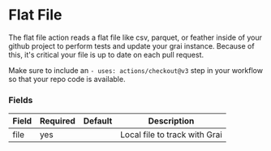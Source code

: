 # Flat File

The flat file action reads a flat file like csv, parquet, or feather inside of your github project to perform tests and update your grai instance.
Because of this, it's critical your file is up to date on each pull request. 

Make sure to include an `- uses: actions/checkout@v3` step in your workflow so that your repo code is available.


### Fields

<!-- Fields Sentinel Section -->

| Field | Required | Default | Description |
|-----|-----|-----|-----|
| file | yes |  | Local file to track with Grai |


<!-- Fields Sentinel Section -->

